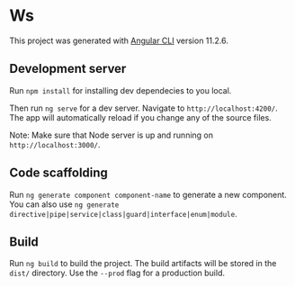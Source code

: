 # Ws

This project was generated with [Angular CLI](https://github.com/angular/angular-cli) version 11.2.6.

## Development server

Run `npm install` for installing dev dependecies to you local.


Then run `ng serve` for a dev server. Navigate to `http://localhost:4200/`. The app will automatically reload if you change any of the source files. 

Note: Make sure that Node server is up and running on `http://localhost:3000/`.

## Code scaffolding

Run `ng generate component component-name` to generate a new component. You can also use `ng generate directive|pipe|service|class|guard|interface|enum|module`.

## Build

Run `ng build` to build the project. The build artifacts will be stored in the `dist/` directory. Use the `--prod` flag for a production build.

